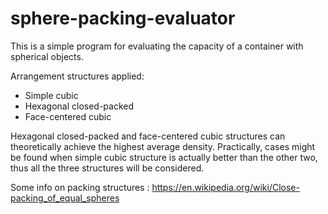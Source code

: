 # sphere-packing-evaluator

This is a simple program for evaluating the capacity of a container with spherical objects.

Arrangement structures applied: 
- Simple cubic
- Hexagonal closed-packed
- Face-centered cubic

Hexagonal closed-packed and face-centered cubic structures can theoretically achieve the highest average density.
Practically, cases might be found when simple cubic structure is actually better than the other two, thus all the three structures will be considered.

Some info on packing structures : https://en.wikipedia.org/wiki/Close-packing_of_equal_spheres


